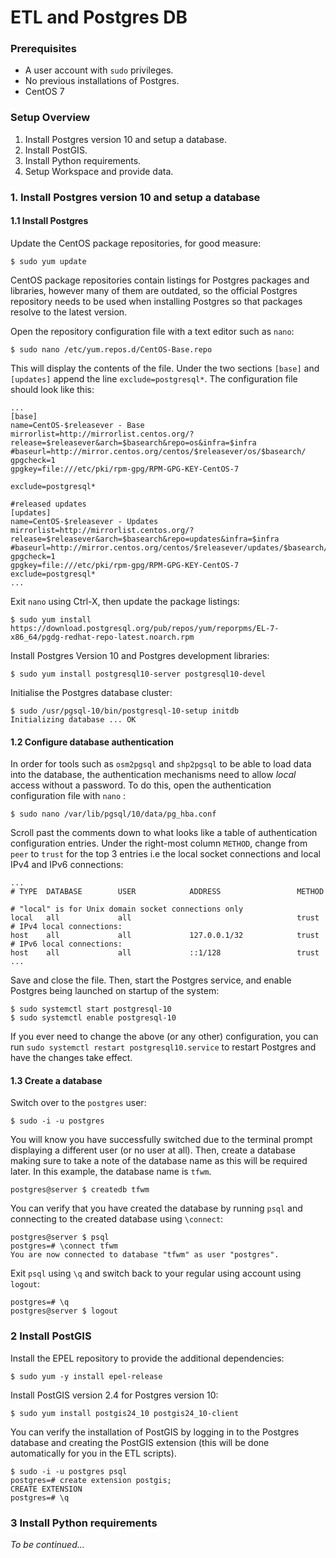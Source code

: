 # ETL and Postgres DB

### Prerequisites

- A user account with `sudo` privileges.
- No previous installations of Postgres.
- CentOS 7

### Setup Overview
1. Install Postgres version 10 and setup a database.
2. Install PostGIS.
3. Install Python requirements.
4. Setup Workspace and provide data.

### 1. Install Postgres version 10 and setup a database

#### 1.1 Install Postgres
Update the CentOS package repositories, for good measure:
```
$ sudo yum update
```
CentOS package repositories contain listings for Postgres packages and libraries, however many of them are outdated,
so the official Postgres repository needs to be used when installing Postgres so that packages resolve to the latest version.

Open the repository configuration file with a text editor such as `nano`:
```
$ sudo nano /etc/yum.repos.d/CentOS-Base.repo
```

This will display the contents of the file. Under the two sections `[base]` and `[updates]` append the line `exclude=postgresql*`. The configuration file should look like this:
```
...
[base]
name=CentOS-$releasever - Base
mirrorlist=http://mirrorlist.centos.org/?release=$releasever&arch=$basearch&repo=os&infra=$infra
#baseurl=http://mirror.centos.org/centos/$releasever/os/$basearch/
gpgcheck=1
gpgkey=file:///etc/pki/rpm-gpg/RPM-GPG-KEY-CentOS-7

exclude=postgresql*

#released updates
[updates]
name=CentOS-$releasever - Updates
mirrorlist=http://mirrorlist.centos.org/?release=$releasever&arch=$basearch&repo=updates&infra=$infra
#baseurl=http://mirror.centos.org/centos/$releasever/updates/$basearch/
gpgcheck=1
gpgkey=file:///etc/pki/rpm-gpg/RPM-GPG-KEY-CentOS-7
exclude=postgresql*
...
```
Exit `nano` using Ctrl-X, then update the package listings:
```
$ sudo yum install https://download.postgresql.org/pub/repos/yum/reporpms/EL-7-x86_64/pgdg-redhat-repo-latest.noarch.rpm
```
Install Postgres Version 10 and Postgres development libraries:
```
$ sudo yum install postgresql10-server postgresql10-devel
```
Initialise the Postgres database cluster:
```
$ sudo /usr/pgsql-10/bin/postgresql-10-setup initdb
Initializing database ... OK
```
#### 1.2 Configure database authentication
In order for tools such as `osm2pgsql` and `shp2pgsql` to be able to load data into the database, the authentication mechanisms need to allow *local* access without a password.
To do this, open the authentication configuration file with `nano` :
```
$ sudo nano /var/lib/pgsql/10/data/pg_hba.conf
```
Scroll past the comments down to what looks like a table of authentication configuration entries. Under the right-most column `METHOD`, change from `peer` to `trust` for the top 3 entries i.e the local socket connections and local IPv4 and IPv6 connections:
```
...
# TYPE  DATABASE        USER            ADDRESS                 METHOD

# "local" is for Unix domain socket connections only
local   all             all                                     trust
# IPv4 local connections:
host    all             all             127.0.0.1/32            trust
# IPv6 local connections:
host    all             all             ::1/128                 trust
...
```
Save and close the file. Then, start the Postgres service, and enable Postgres being launched on startup of the system:
```
$ sudo systemctl start postgresql-10
$ sudo systemctl enable postgresql-10
```
If you ever need to change the above (or any other) configuration, you can run `sudo systemctl restart postgresql10.service` to restart Postgres and have the changes take effect.
#### 1.3 Create a database
Switch over to the `postgres` user:
```
$ sudo -i -u postgres 
```
You will know you have successfully switched due to the terminal prompt displaying a different user (or no user at all). Then, create a database making sure to take a note of the database name as this will be required later. In this example, the database name is `tfwm`.
```
postgres@server $ createdb tfwm
```

You can verify that you have created the database by running `psql` and connecting to the created database using `\connect`:

```
postgres@server $ psql
postgres=# \connect tfwm
You are now connected to database "tfwm" as user "postgres".
```

Exit `psql` using `\q` and switch back to your regular using account using `logout`:
```
postgres=# \q
postgres@server $ logout
```
### 2 Install PostGIS

Install the EPEL repository to provide the additional dependencies:
```
$ sudo yum -y install epel-release
```
Install PostGIS version 2.4 for Postgres version 10:
```
$ sudo yum install postgis24_10 postgis24_10-client
```
You can verify the installation of PostGIS by logging in to the Postgres database and creating the PostGIS extension (this will be done automatically for you in the ETL scripts).
```
$ sudo -i -u postgres psql
postgres=# create extension postgis;
CREATE EXTENSION
postgres=# \q
```
### 3 Install Python requirements

*To be continued...*